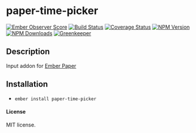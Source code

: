 # paper-time-picker

[![Ember Observer Score](http://emberobserver.com/badges/paper-time-picker.svg)](http://emberobserver.com/addons/paper-time-picker)
[![Build Status](https://travis-ci.org/devotox/paper-time-picker.svg)](http://travis-ci.org/devotox/ember-paper-time-picker)
[![Coverage Status](https://coveralls.io/repos/github/devotox/mber-loggly/badge.svg)](https://coveralls.io/github/devotox/empber-paper-time-picker)
[![NPM Version](https://badge.fury.io/js/paper-time-picker.svg)](http://badge.fury.io/js/paper-time-picker)
[![NPM Downloads](https://img.shields.io/npm/dm/paper-time-picker.svg)](https://www.npmjs.org/package/paper-time-picker)
[![Greenkeeper](https://badges.greenkeeper.io/devotox/ember-paper-time-picker.svg)](https://greenkeeper.io/)

## Description
Input addon for [Ember Paper](https://github.com/miguelcobain/ember-paper)

## Installation
* `ember install paper-time-picker`

#### License
MIT license.

